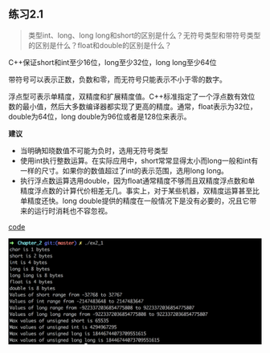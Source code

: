 ## 练习2.1

> 类型int、long、long long和short的区别是什么？无符号类型和带符号类型的区别是什么？float和double的区别是什么？

C++保证short和int至少16位，long至少32位，long long至少64位

带符号可以表示正数，负数和零，而无符号只能表示不小于零的数字。

浮点型可表示单精度，双精度和扩展精度值。C++标准指定了一个浮点数有效位数的最小值，然后大多数编译器都实现了更高的精度。通常，float表示为32位，double为64位，long double为96位或者是128位来表示。

**建议**

* 当明确知晓数值不可能为负时，选用无符号类型
* 使用int执行整数运算。在实际应用中，short常常显得太小而long一般和int有一样的尺寸。如果你的数值超过了int的表示范围，选用long long。
* 执行浮点数运算选用double，因为float通常精度不够而且双精度浮点数和单精度浮点数的计算代价相差无几。事实上，对于某些机器，双精度运算甚至比单精度还快。long double提供的精度在一般情况下是没有必要的，况且它带来的运行时消耗也不容忽视。

[code](https://github.com/hao555sky/CppPrimer/blob/master/Chapter_2/ex2_1.cpp)

![Alt text](https://github.com/hao555sky/CppPrimer/blob/master/Chapter_2/screenshots/ex2_1.png)

